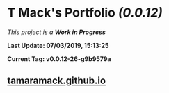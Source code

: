 # T Mack's Portfolio *(0.0.12)*
*This project is a **Work in Progress***

**Last Update: 07/03/2019, 15:13:25**

**Current Tag: v0.0.12-26-g9b9579a**

## [tamaramack.github.io](https://tamaramack.github.io/)
